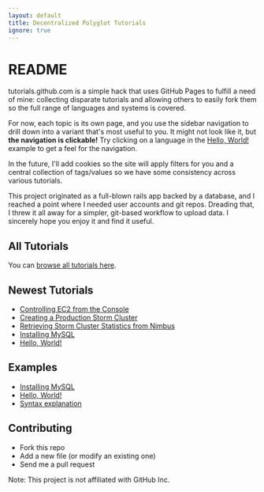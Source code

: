 ```yaml
---
layout: default
title: Decentralized Polyglot Tutorials
ignore: true
---
```


README
======

tutorials.github.com is a simple hack that uses GitHub Pages to fulfill a need of mine: collecting disparate tutorials and allowing others to easily fork them so the full range of languages and systems is covered.

For now, each topic is its own page, and you use the sidebar navigation to drill down into a variant that's most useful to you.  It might not look like it, but __the navigation is clickable!__  Try clicking on a language in the [Hello, World!](/pages/hello-world.html) example to get a feel for the navigation.

In the future, I'll add cookies so the site will apply filters for you and a central collection of tags/values so we have some consistency across various tutorials.

This project originated as a full-blown rails app backed by a database, and I reached a point where I needed user accounts and git repos.  Dreading that, I threw it all away for a simpler, git-based workflow to upload data.  I sincerely hope you enjoy it and find it useful.

All Tutorials
-------------
You can [browse all tutorials here](/pages/table-of-contents.html?1340499018).

Newest Tutorials
----------------
* [Controlling EC2 from the Console](/pages/controlling-ec2-from-the-console.html?ts=1340499018)
* [Creating a Production Storm Cluster](/pages/creating-a-production-storm-cluster.html?ts=1340499018)
* [Retrieving Storm Cluster Statistics from Nimbus](/pages/retrieving-storm-data-from-nimbus.html?ts=1340499018)
* [Installing MySQL](/pages/installing-mysql.html?ts=1340499018)
* [Hello, World!](/pages/hello-world.html?ts=1340499018)

Examples
--------
* [Installing MySQL](/pages/installing-mysql.html?ts=1340499018)
* [Hello, World!](/pages/hello-world.html?ts=1340499018)
* [Syntax explanation](/pages/explanation.html?1340499018)

Contributing
------------

- Fork this repo
- Add a new file (or modify an existing one)
- Send me a pull request

Note: This project is not affiliated with GitHub Inc.

